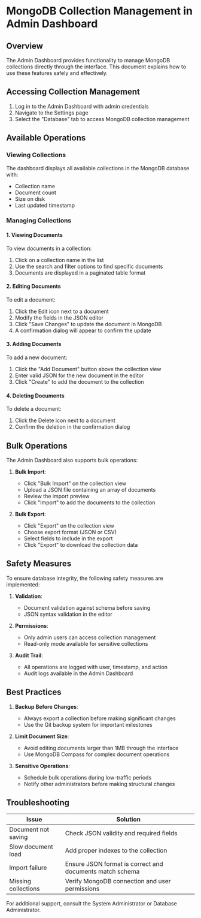 # MongoDB Collection Management in Admin Dashboard

## Overview

The Admin Dashboard provides functionality to manage MongoDB collections directly through the interface. This document explains how to use these features safely and effectively.

## Accessing Collection Management

1. Log in to the Admin Dashboard with admin credentials
2. Navigate to the Settings page
3. Select the "Database" tab to access MongoDB collection management

## Available Operations

### Viewing Collections

The dashboard displays all available collections in the MongoDB database with:
- Collection name
- Document count
- Size on disk
- Last updated timestamp

### Managing Collections

#### 1. Viewing Documents

To view documents in a collection:
1. Click on a collection name in the list
2. Use the search and filter options to find specific documents
3. Documents are displayed in a paginated table format

#### 2. Editing Documents

To edit a document:
1. Click the Edit icon next to a document
2. Modify the fields in the JSON editor
3. Click "Save Changes" to update the document in MongoDB
4. A confirmation dialog will appear to confirm the update

#### 3. Adding Documents

To add a new document:
1. Click the "Add Document" button above the collection view
2. Enter valid JSON for the new document in the editor
3. Click "Create" to add the document to the collection

#### 4. Deleting Documents

To delete a document:
1. Click the Delete icon next to a document
2. Confirm the deletion in the confirmation dialog

## Bulk Operations

The Admin Dashboard also supports bulk operations:

1. **Bulk Import**:
   - Click "Bulk Import" on the collection view
   - Upload a JSON file containing an array of documents
   - Review the import preview
   - Click "Import" to add the documents to the collection

2. **Bulk Export**:
   - Click "Export" on the collection view
   - Choose export format (JSON or CSV)
   - Select fields to include in the export
   - Click "Export" to download the collection data

## Safety Measures

To ensure database integrity, the following safety measures are implemented:

1. **Validation**:
   - Document validation against schema before saving
   - JSON syntax validation in the editor

2. **Permissions**:
   - Only admin users can access collection management
   - Read-only mode available for sensitive collections

3. **Audit Trail**:
   - All operations are logged with user, timestamp, and action
   - Audit logs available in the Admin Dashboard

## Best Practices

1. **Backup Before Changes**:
   - Always export a collection before making significant changes
   - Use the Git backup system for important milestones

2. **Limit Document Size**:
   - Avoid editing documents larger than 1MB through the interface
   - Use MongoDB Compass for complex document operations

3. **Sensitive Operations**:
   - Schedule bulk operations during low-traffic periods
   - Notify other administrators before making structural changes

## Troubleshooting

| Issue | Solution |
|-------|----------|
| Document not saving | Check JSON validity and required fields |
| Slow document load | Add proper indexes to the collection |
| Import failure | Ensure JSON format is correct and documents match schema |
| Missing collections | Verify MongoDB connection and user permissions |

For additional support, consult the System Administrator or Database Administrator. 